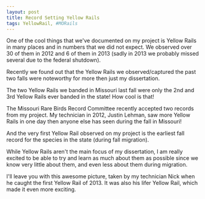 ```yaml
---
layout: post
title: Record Setting Yellow Rails
tags: YellowRail, #MORails
---
```


One of the cool things that we've documented on my project is Yellow Rails in many places and in numbers that we did not expect. We observed over 30 of them in 2012 and 6 of them in 2013 (sadly in 2013 we probably missed several due to the federal shutdown).

Recently we found out that the Yellow Rails we observed/captured the past two falls were noteworthy for more then just my dissertation.

The two Yellow Rails we banded in Missouri last fall were only the 2nd and 3rd Yellow Rails ever banded in the state! How cool is that!

The Missouri Rare Birds Record Committee recently accepted two records from my project. My technician in 2012, Justin Lehman, saw more Yellow Rails in one day then anyone else has seen during the fall in Missouri!

And the very first Yellow Rail observed on my project is the earliest fall record for the species in the state (during fall migration).

While Yellow Rails aren't the main focus of my dissertation, I am really excited to be able to try and learn as much about them as possible since we know very little about them, and even less about them during migration.

I'll leave you with this awesome picture, taken by my technician Nick when he caught the first Yellow Rail of 2013. It was also his lifer Yellow Rail, which made it even more exciting.
